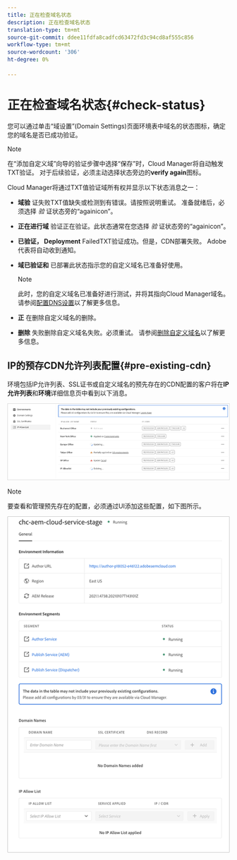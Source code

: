 ```yaml
---
title: 正在检查域名状态
description: 正在检查域名状态
translation-type: tm+mt
source-git-commit: ddee11fdfa8cadfcd63472fd3c94cd8af555c856
workflow-type: tm+mt
source-wordcount: '306'
ht-degree: 0%

---
```



# 正在检查域名状态{#check-status}

您可以通过单击“域设置”(Domain Settings)页面环境表中域名的状态图标，确定您的域名是否已成功验证。

>[!NOTE]
>在“添加自定义域”向导的验证步骤中选择“保存”时，Cloud Manager将自动触发TXT验证。 对于后续验证，必须主动选择状态旁边的&#x200B;**verify again**&#x200B;图标。

Cloud Manager将通过TXT值验证域所有权并显示以下状态消息之一：

* **域验**
证失败TXT值缺失或检测到有错误。请按照说明重试。 准备就绪后，必须选择 
*验* 证状态旁的“againicon”。

* **正在进行域**
验证正在验证。此状态通常在您选择 
*验* 证状态旁的“againicon”。

* **已验证， Deployment**
FailedTXT验证成功。但是，CDN部署失败。 Adobe代表将自动收到通知。

* **域已验证和**
已部署此状态指示您的自定义域名已准备好使用。
   >[!NOTE]
   >此时，您的自定义域名已准备好进行测试，并将其指向Cloud Manager域名。 请参阅[配置DNS设置](/help/implementing/cloud-manager/custom-domain-names/configure-dns-settings.md)以了解更多信息。

* **正**
在删除自定义域名的删除。

* **删除**
失败删除自定义域名失败。必须重试。 请参阅[删除自定义域名](/help/implementing/cloud-manager/custom-domain-names/delete-custom-domain-name.md)以了解更多信息。


## IP的预存CDN允许列表配置{#pre-existing-cdn}

环境包括IP允许列表、SSL证书或自定义域名的预先存在的CDN配置的客户将在&#x200B;**IP允许列表**&#x200B;和&#x200B;**环境**&#x200B;详细信息页中看到以下消息。

![](/help/implementing/cloud-manager/assets/ip-allow-list-1.png)

>[!NOTE]
>要查看和管理预先存在的配置，必须通过UI添加这些配置，如下图所示。

![](/help/implementing/cloud-manager/assets/ip-allow-list-2.png)
